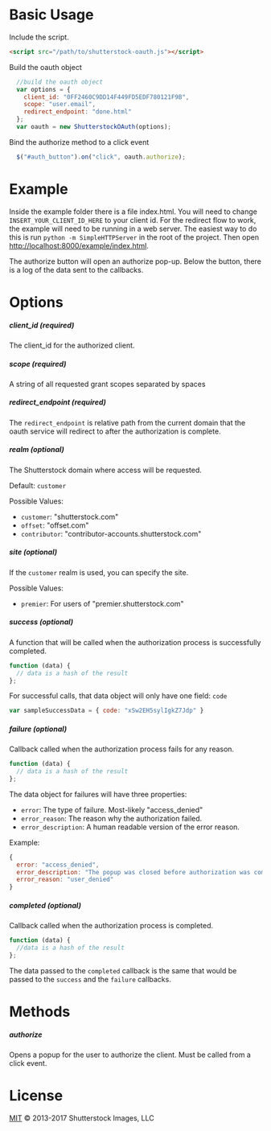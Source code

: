 # Basic Usage

Include the script.

```html
<script src="/path/to/shutterstock-oauth.js"></script>
```

Build the oauth object

```javascript
  //build the oauth object
  var options = {
    client_id: "0FF2460C9DD14F449FD5EDF780121F9B",
    scope: "user.email",
    redirect_endpoint: "done.html"
  };
  var oauth = new ShutterstockOAuth(options);
```

Bind the authorize method to a click event

```javascript
  $("#auth_button").on("click", oauth.authorize);
```

# Example

Inside the example folder there is a file index.html. You will need to change `INSERT_YOUR_CLIENT_ID_HERE` to your client id. For the redirect flow to work, the example will need to be running in a web server. The easiest way to do this is run `python -m SimpleHTTPServer` in the root of the project. Then open [http://localhost:8000/example/index.html](http://localhost:8000/example/index.html).

The authorize button will open an authorize pop-up. Below the button, there is a log of the data sent to the callbacks. 

# Options

##### client_id *(required)*

The client_id for the authorized client.


##### scope *(required)*

A string of all requested grant scopes separated by spaces


##### redirect_endpoint *(required)*

The `redirect_endpoint` is relative path from the current domain that the oauth service will redirect to after the authorization is complete.

##### realm *(optional)*

The Shutterstock domain where access will be requested.

Default: `customer`

Possible Values:

* `customer`:    "shutterstock.com"
* `offset`:      "offset.com"
* `contributor`: "contributor-accounts.shutterstock.com"

##### site *(optional)*

If the `customer` realm is used, you can specify the site.

Possible Values:

* `premier`:    For users of "premier.shutterstock.com"

##### success *(optional)*

A function that will be called when the authorization process is successfully completed.

```javascript
function (data) {
  // data is a hash of the result
};
```

For successful calls, that data object will only have one field: `code`

```javascript
var sampleSuccessData = { code: "xSw2EH5sylIgkZ7Jdp" }
```


##### failure *(optional)*

Callback called when the authorization process fails for any reason.

```javascript
function (data) {
  // data is a hash of the result
};
```
The data object for failures will have three properties:

* `error`:  The type of failure. Most-likely "access_denied"
* `error_reason`: The reason why the authorization failed.
* `error_description`: A human readable version of the error reason.

Example:

```javascript
{
  error: "access_denied",
  error_description: "The popup was closed before authorization was completed.",
  error_reason: "user_denied"
}
```

##### completed *(optional)*

Callback called when the authorization process is completed.

```javascript
function (data) {
  //data is a hash of the result
};
```

The data passed to the `completed` callback is the same that would be passed to the `success` and the `failure` callbacks.


# Methods


##### authorize

Opens a popup for the user to authorize the client. Must be called from a click event.

# License

[MIT](LICENSE) © 2013-2017 Shutterstock Images, LLC
